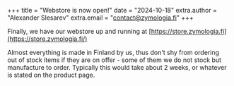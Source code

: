 +++
title = "Webstore is now open!"
date = "2024-10-18"
extra.author = "Alexander Slesarev"
extra.email = "contact@zymologia.fi"
+++

Finally, we have our webstore up and running at [https://store.zymologia.fi](https://store.zymologia.fi/)

Almost everything is made in Finland by us, thus don't shy from ordering out of stock items if they are on offer - some of them we do not stock but manufacture to order. Typically this would take about 2 weeks, or whatever is stated on the product page.
